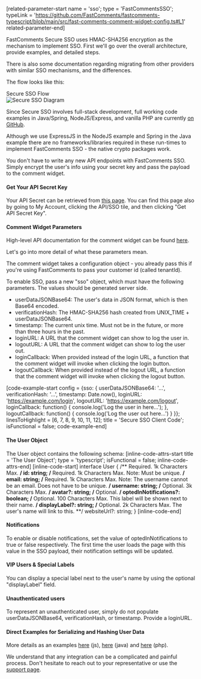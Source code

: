 [related-parameter-start name = 'sso'; type = 'FastCommentsSSO'; typeLink = 'https://github.com/FastComments/fastcomments-typescript/blob/main/src/fast-comments-comment-widget-config.ts#L1' related-parameter-end]

FastComments Secure SSO uses HMAC-SHA256 encryption as the mechanism to implement SSO. First we'll go over the overall architecture, provide examples, and detailed steps.

There is also some documentation regarding migrating from other providers with similar SSO mechanisms, and the differences.

The flow looks like this:

<div class="screenshot white-bg">
    <div class="title">Secure SSO Flow</div>
    <img class="screenshot-image" src="/images/secure-sso-diagram.svg" alt="Secure SSO Diagram" />
</div>

Since Secure SSO involves full-stack development, full working code examples in Java/Spring, NodeJS/Express, and vanilla PHP are currently <a href="https://github.com/FastComments/fastcomments-code-examples/tree/master/sso" target="_blank">on GitHub</a>.

Although we use ExpressJS in the NodeJS example and Spring in the Java example there are no frameworks/libraries required in these run-times to implement FastComments SSO - the native crypto packages work.

You don't have to write any new API endpoints with FastComments SSO. Simply encrypt the user's info using your secret key and pass the payload to the comment widget.

#### Get Your API Secret Key

Your API Secret can be retrieved from <a href="https://fastcomments.com/auth/my-account/api-secret" target="_blank">this page</a>. You can find this page also by going to My Account, clicking the API/SSO tile, and then clicking "Get API Secret Key".

#### Comment Widget Parameters

High-level API documentation for the comment widget can be found <a href="https://github.com/FastComments/fastcomments-typescript/blob/main/src/fast-comments-comment-widget-config.ts#L1" target="_blank">here</a>.

Let's go into more detail of what these parameters mean.

The comment widget takes a configuration object - you already pass this if you're using FastComments to pass your customer id (called tenantId).

To enable SSO, pass a new "sso" object, which must have the following parameters. The values should be generated server side.

- userDataJSONBase64: The user's data in JSON format, which is then Base64 encoded.
- verificationHash: The HMAC-SHA256 hash created from UNIX_TIME + userDataJSONBase64.
- timestamp: The current unix time. Must not be in the future, or more than three hours in the past.
- loginURL: A URL that the comment widget can show to log the user in.
- logoutURL: A URL that the comment widget can show to log the user out.
- loginCallback: When provided instead of the login URL, a function that the comment widget will invoke when clicking the login button.
- logoutCallback: When provided instead of the logout URL, a function that the comment widget will invoke when clicking the logout button.

[code-example-start config = {sso: { userDataJSONBase64: '...', verificationHash: '...', timestamp: Date.now(), loginURL: 'https://example.com/login', logoutURL: 'https://example.com/logout', loginCallback: function() { console.log('Log the user in here...'); }, logoutCallback: function() { console.log('Log the user out here...') } }}; linesToHighlight = [6, 7, 8, 9, 10, 11, 12]; title = 'Secure SSO Client Code'; isFunctional = false; code-example-end]

#### The User Object

The User object contains the following schema:
[inline-code-attrs-start title = 'The User Object'; type = 'typescript'; isFunctional = false; inline-code-attrs-end]
[inline-code-start]
interface User {
    /** Required. 1k Characters Max. **/
    id: string;
    /** Required. 1k Characters Max. Note: Must be unique. **/
    email: string;
    /** Required. 1k Characters Max. Note: The username cannot be an email. Does not have to be unique. **/
    username: string;
    /** Optional. 3k Characters Max. **/ 
    avatar?: string;
    /** Optional. **/
    optedInNotifications?: boolean;
    /** Optional. 100 Characters Max. This label will be shown next to their name. **/
    displayLabel?: string;
    /** Optional. 2k Characters Max. The user's name will link to this. **/
    websiteUrl?: string;
}
[inline-code-end]

#### Notifications

To enable or disable notifications, set the value of optedInNotifications to true or false respectively. The first time the user loads the page with this value in the SSO payload, their notification settings will be updated.

#### VIP Users & Special Labels

You can display a special label next to the user's name by using the optional "displayLabel" field.

#### Unauthenticated users

To represent an unauthenticated user, simply do not populate userDataJSONBase64, verificationHash, or timestamp. Provide a loginURL.

#### Direct Examples for Serializing and Hashing User Data

More details as an examples <a href="https://github.com/fastcomments/fastcomments-code-examples/blob/master/sso/nodejs/routes/index.js#L26" target="_blank">here</a> (js), <a href="https://github.com/fastcomments/fastcomments-code-examples/blob/master/sso/java/src/main/java/com/winricklabs/ssodemo/DemoController.java#L54" target="_blank">here</a> (java) and <a href="https://github.com/fastcomments/fastcomments-code-examples/blob/master/sso/php/server.php#L27" target="_blank">here</a> (php).

We understand that any integration can be a complicated and painful process. Don't hesitate to reach out to your representative or use the <a href="https://fastcomments.com/auth/my-account/help" target="_blank">support page</a>.

